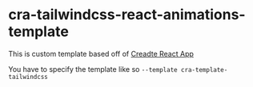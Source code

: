 # cra-tailwindcss-react-animations-template

This is custom template based off of [Creadte React App](https://github.com/facebook/create-react-app)

You have to specify the template like so `--template cra-template-tailwindcss`
